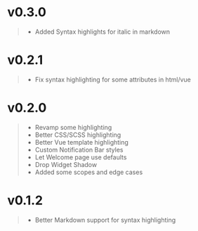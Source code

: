 # v0.3.0

> - Added Syntax highlights for italic in markdown

# v0.2.1

> - Fix syntax highlighting for some attributes in html/vue

# v0.2.0

> - Revamp some highlighting
> - Better CSS/SCSS highlighting
> - Better Vue template highlighting
> - Custom Notification Bar styles
> - Let Welcome page use defaults
> - Drop Widget Shadow
> - Added some scopes and edge cases

# v0.1.2

> - Better Markdown support for syntax highlighting
